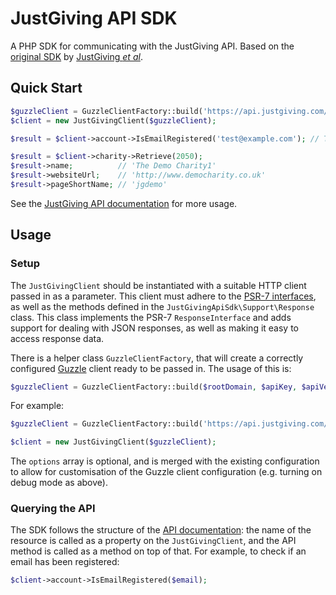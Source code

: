 # JustGiving API SDK
A PHP SDK for communicating with the JustGiving API. Based on the [original SDK](https://github.com/JustGiving/JustGiving.Api.Sdk) by [JustGiving _et al_](https://github.com/JustGiving/JustGiving.Api.Sdk/graphs/contributors).

## Quick Start
```php
$guzzleClient = GuzzleClientFactory::build('https://api.justgiving.com/', 'abcde1f2g', 1, 'user@example.com', 'myPassword');
$client = new JustGivingClient($guzzleClient);

$result = $client->account->IsEmailRegistered('test@example.com'); // True or false

$result = $client->charity->Retrieve(2050);
$result->name;          // 'The Demo Charity1'
$result->websiteUrl;    // 'http://www.democharity.co.uk'
$result->pageShortName; // 'jgdemo'
```

See the [JustGiving API documentation](https://api.justgiving.com/docs) for more usage.

## Usage
### Setup
The `JustGivingClient` should be instantiated with a suitable HTTP client passed in as a parameter. This client must adhere to the [PSR-7 interfaces](http://www.php-fig.org/psr/psr-7/), as well as the methods defined in the `JustGivingApiSdk\Support\Response` class.
This class implements the PSR-7 `ResponseInterface` and adds support for dealing with JSON responses, as well as making it easy to access response data. 

There is a helper class `GuzzleClientFactory`, that will create a correctly configured [Guzzle](http://docs.guzzlephp.org/en/latest/) client ready to be passed in. The usage of this is:

```php
$guzzleClient = GuzzleClientFactory::build($rootDomain, $apiKey, $apiVersion, $username = '', $password = '', $options = []);
```
For example:
```php
$guzzleClient = GuzzleClientFactory::build('https://api.justgiving.com/', 'abcde1f2g', 1, 'user@example.com', 'myPassword', ['debug' => true]);

$client = new JustGivingClient($guzzleClient);
```
The `options` array is optional, and is merged with the existing configuration to allow for customisation of the Guzzle client configuration (e.g. turning on debug mode as above).

### Querying the API
The SDK follows the structure of the [API documentation](https://api.justgiving.com/docs): the name of the resource is called as a property on the `JustGivingClient`, and the API method is called as a method on top of that.
For example, to check if an email has been registered:
```php
$client->account->IsEmailRegistered($email);
```
